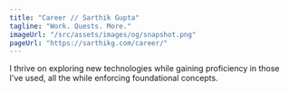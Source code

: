 ```yaml
---
title: "Career // Sarthik Gupta"
tagline: "Work. Quests. More."
imageUrl: "/src/assets/images/og/snapshot.png"
pageUrl: "https://sarthikg.com/career/"
---
```


I thrive on exploring new technologies while gaining proficiency in those I've used, all the while enforcing foundational concepts.
